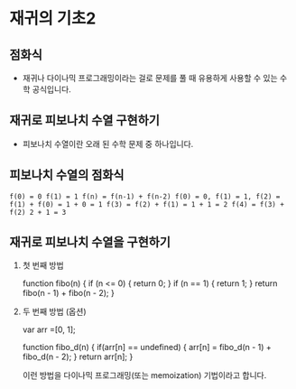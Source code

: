 # 재귀의 기초2

## 점화식

- 재귀나 다이나믹 프로그래밍이라는 걸로 문제를 풀 때 유용하게 사용할 수 있는 수학 공식입니다.

## 재귀로 피보나치 수열 구현하기

- 피보나치 수열이란 오래 된 수학 문제 중 하나입니다.

## 피보나치 수열의 점화식

    f(0) = 0 f(1) = 1 f(n) = f(n-1) + f(n-2) f(0) = 0, f(1) = 1, f(2) = f(1) + f(0) = 1 + 0 = 1 f(3) = f(2) + f(1) = 1 + 1 = 2 f(4) = f(3) + f(2) 2 + 1 = 3

## 재귀로 피보나치 수열을 구현하기

1.  첫 번째 방법

    function fibo(n) {
    if (n <= 0) {
    return 0;
    }
    if (n == 1) {
    return 1;
    }
    return fibo(n - 1) + fibo(n - 2);
    }

2.  두 번째 방법 (옵션)

    var arr =[0, 1];

    function fibo_d(n) {
    if(arr[n] == undefined) {
    arr[n] = fibo_d(n - 1) + fibo_d(n - 2);
    }
    return arr[n];
    }

    이런 방법을 다이나믹 프로그래밍(또는 memoization) 기법이라고 합니다.
